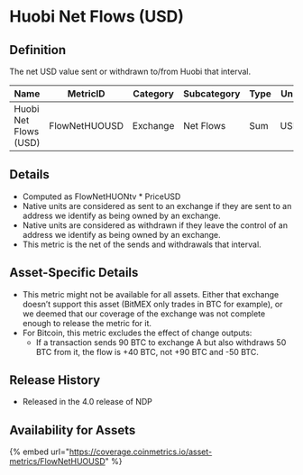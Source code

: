 # Huobi Net Flows (USD)

## Definition

The net USD value sent or withdrawn to/from Huobi that interval.

| Name                  | MetricID      | Category | Subcategory | Type | Unit | Interval |
| --------------------- | ------------- | -------- | ----------- | ---- | ---- | -------- |
| Huobi Net Flows (USD) | FlowNetHUOUSD | Exchange | Net Flows   | Sum  | USD  | 1 day    |

## Details

* Computed as FlowNetHUONtv \* PriceUSD
* Native units are considered as sent to an exchange if they are sent to an address we identify as being owned by an exchange.
* Native units are considered as withdrawn if they leave the control of an address we identify as being owned by an exchange.
* This metric is the net of the sends and withdrawals that interval.

## Asset-Specific Details

* This metric might not be available for all assets. Either that exchange doesn’t support this asset (BitMEX only trades in BTC for example), or we deemed that our coverage of the exchange was not complete enough to release the metric for it.
* For Bitcoin, this metric excludes the effect of change outputs:
  * If a transaction sends 90 BTC to exchange A but also withdraws 50 BTC from it, the flow is +40 BTC, not +90 BTC and -50 BTC.

## Release History

* Released in the 4.0 release of NDP

## Availability for Assets

{% embed url="https://coverage.coinmetrics.io/asset-metrics/FlowNetHUOUSD" %}
